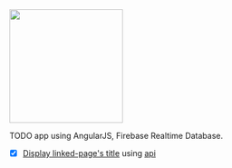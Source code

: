 <img src="https://raw.githubusercontent.com/okue/firebase-todo/master/ftodo.ico" width="200">

TODO app using AngularJS, Firebase Realtime Database.

- [x] [Display linked-page's title](http://okue.site:8080/v2/ftodo/) using [api](http://okue.site:8080/api/title)
